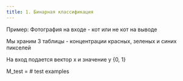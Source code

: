 ```yaml
---
title: 1. Бинарная классификация
---
```

Пример: Фотография на входе - кот или не кот на выводе

Мы храним 3 таблицы - концентрации красных, зеленых и синих пикселей


На вход подается вектор x и значение y {0, 1}

M_test = # test  examples

 